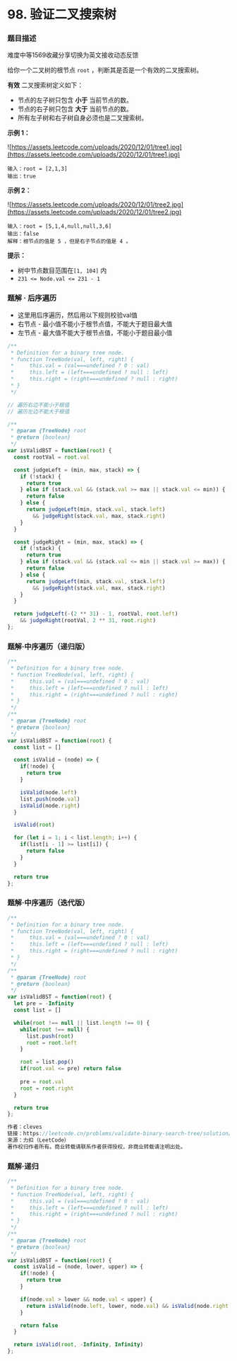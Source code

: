 # 98. 验证二叉搜索树

### 题目描述

难度中等1569收藏分享切换为英文接收动态反馈

给你一个二叉树的根节点 `root` ，判断其是否是一个有效的二叉搜索树。

**有效** 二叉搜索树定义如下：

- 节点的左子树只包含 **小于** 当前节点的数。
- 节点的右子树只包含 **大于** 当前节点的数。
- 所有左子树和右子树自身必须也是二叉搜索树。

**示例 1：**

![https://assets.leetcode.com/uploads/2020/12/01/tree1.jpg](https://assets.leetcode.com/uploads/2020/12/01/tree1.jpg)

```
输入：root = [2,1,3]
输出：true

```

**示例 2：**

![https://assets.leetcode.com/uploads/2020/12/01/tree2.jpg](https://assets.leetcode.com/uploads/2020/12/01/tree2.jpg)

```
输入：root = [5,1,4,null,null,3,6]
输出：false
解释：根节点的值是 5 ，但是右子节点的值是 4 。

```

**提示：**

- 树中节点数目范围在`[1, 104]` 内
- `231 <= Node.val <= 231 - 1`

### 题解 · 后序遍历

- 这里用后序遍历，然后用以下规则校验val值
- 右节点 - 最小值不能小于根节点值，不能大于题目最大值
- 左节点 - 最大值不能大于根节点值，不能小于题目最小值

```jsx
/**
 * Definition for a binary tree node.
 * function TreeNode(val, left, right) {
 *     this.val = (val===undefined ? 0 : val)
 *     this.left = (left===undefined ? null : left)
 *     this.right = (right===undefined ? null : right)
 * }
 */

// 遍历右边不能小于根值
// 遍历左边不能大于根值

/**
 * @param {TreeNode} root
 * @return {boolean}
 */
var isValidBST = function(root) {
  const rootVal = root.val

  const judgeLeft = (min, max, stack) => {
    if (!stack) {
      return true
    } else if (stack.val && (stack.val >= max || stack.val <= min)) {
      return false
    } else {
      return judgeLeft(min, stack.val, stack.left)
        && judgeRight(stack.val, max, stack.right)
    }
  }

  const judgeRight = (min, max, stack) => {
    if (!stack) {
      return true
    } else if (stack.val && (stack.val <= min || stack.val >= max)) {
      return false
    } else {
      return judgeLeft(min, stack.val, stack.left)
        && judgeRight(stack.val, max, stack.right)
    }
  }

  return judgeLeft(-(2 ** 31) - 1, rootVal, root.left)
    && judgeRight(rootVal, 2 ** 31, root.right)
};

```

### 题解·中序遍历（递归版）

```jsx
/**
 * Definition for a binary tree node.
 * function TreeNode(val, left, right) {
 *     this.val = (val===undefined ? 0 : val)
 *     this.left = (left===undefined ? null : left)
 *     this.right = (right===undefined ? null : right)
 * }
 */
/**
 * @param {TreeNode} root
 * @return {boolean}
 */
var isValidBST = function(root) {
  const list = []

  const isValid = (node) => {
    if(!node) {
      return true
    }

    isValid(node.left)
    list.push(node.val)
    isValid(node.right)
  }

  isValid(root)

  for (let i = 1; i < list.length; i++) {
    if(list[i - 1] >= list[i]) {
      return false
    }
  }

  return true
};
```

### 题解·中序遍历（迭代版）

```jsx
/**
 * Definition for a binary tree node.
 * function TreeNode(val, left, right) {
 *     this.val = (val===undefined ? 0 : val)
 *     this.left = (left===undefined ? null : left)
 *     this.right = (right===undefined ? null : right)
 * }
 */
/**
 * @param {TreeNode} root
 * @return {boolean}
 */
var isValidBST = function(root) {
  let pre = -Infinity
  const list = []

  while(root !== null || list.length !== 0) {
    while(root !== null) {
      list.push(root)
      root = root.left
    }

    root = list.pop()
    if(root.val <= pre) return false
    
    pre = root.val
    root = root.right
  }

  return true
};

作者：cleves
链接：https://leetcode.cn/problems/validate-binary-search-tree/solution/js-zhong-xu-bian-li-by-cleves-tqcu/
来源：力扣（LeetCode）
著作权归作者所有。商业转载请联系作者获得授权，非商业转载请注明出处。
```

### 题解·递归

```jsx
/**
 * Definition for a binary tree node.
 * function TreeNode(val, left, right) {
 *     this.val = (val===undefined ? 0 : val)
 *     this.left = (left===undefined ? null : left)
 *     this.right = (right===undefined ? null : right)
 * }
 */
/**
 * @param {TreeNode} root
 * @return {boolean}
 */
var isValidBST = function(root) {
  const isValid = (node, lower, upper) => {
    if(!node) {
      return true
    }

    if(node.val > lower && node.val < upper) {
      return isValid(node.left, lower, node.val) && isValid(node.right, node.val, upper)
    }

    return false
  }

  return isValid(root, -Infinity, Infinity)
};
```